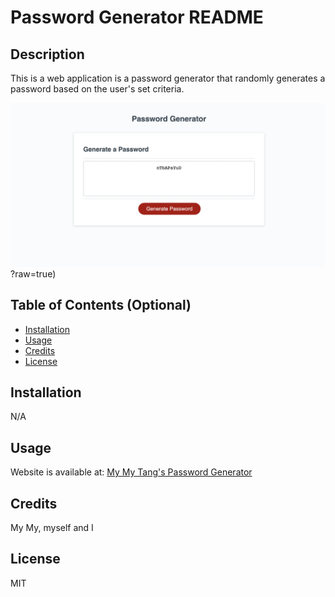# Password Generator README

## Description

This is a web application is a password generator that randomly generates a password based on the user's set criteria.

![webpage screenshot](https://github.com/mtanng9/03-javascript-password-generator/blob/main/Password-Generator-Screenshot.png)?raw=true)

## Table of Contents (Optional)

- [Installation](#installation)
- [Usage](#usage)
- [Credits](#credits)
- [License](#license)

## Installation

N/A 

## Usage

Website is available at: [My My Tang's Password Generator](https://mtanng9.github.io/03-javascript-password-generator/)

## Credits

My My, myself and I 

## License

MIT
